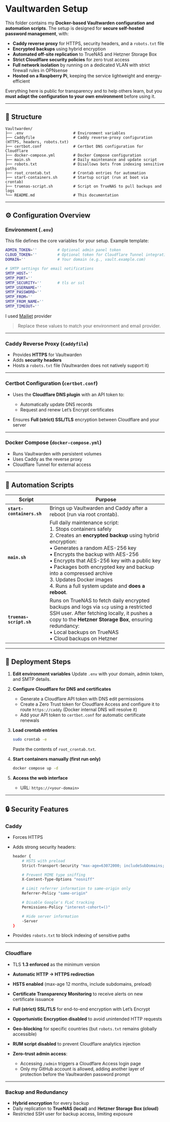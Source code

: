 # Vaultwarden Setup

This folder contains my **Docker-based Vaultwarden configuration and automation scripts**.
The setup is designed for **secure self-hosted password management**, with:

* **Caddy reverse proxy** for HTTPS, security headers, and a `robots.txt` file
* **Encrypted backups** using hybrid encryption
* **Automated off-site replication** to TrueNAS and Hetzner Storage Box
* **Strict Cloudflare security policies** for zero trust access
* **Full network isolation** by running on a dedicated VLAN with strict firewall rules in OPNsense  
* **Hosted on a Raspberry Pi**, keeping the service lightweight and energy-efficient

Everything here is public for transparency and to help others learn, but you **must adapt the configuration to your own environment** before using it.

---

## 📂 Structure

```
Vaultwarden/
├── .env                      # Environment variables
├── Caddyfile                 # Caddy reverse-proxy configuration (HTTPS, headers, robots.txt)
├── certbot.conf              # Certbot DNS configuration for Cloudflare
├── docker-compose.yml        # Docker Compose configuration
├── main.sh                   # Daily maintenance and update script
├── robots.txt                # Disallows bots from indexing sensitive paths
├── root_crontab.txt          # Crontab entries for automation
├── start-containers.sh       # Startup script (run at boot via crontab)
├── truenas-script.sh         # Script on TrueNAS to pull backups and logs
└── README.md                 # This documentation
```

---

## ⚙️ Configuration Overview

### **Environment (`.env`)**

This file defines the core variables for your setup.
Example template:

```bash
ADMIN_TOKEN=''         # Optional admin panel token
CLOUD_TOKEN=''         # Optional token for Cloudflare Tunnel integration
DOMAIN=''              # Your domain (e.g., vault.example.com)

# SMTP settings for email notifications
SMTP_HOST=''
SMTP_PORT=''
SMTP_SECURITY=''       # tls or ssl
SMTP_USERNAME=''
SMTP_PASSWORD=''
SMTP_FROM=''
SMTP_FROM_NAME=''
SMTP_TIMEOUT=''
```
I used [Mailjet](https://www.mailjet.com) provider

> Replace these values to match your environment and email provider.

---

### **Caddy Reverse Proxy (`Caddyfile`)**

* Provides **HTTPS** for Vaultwarden
* Adds **security headers**
* Hosts a `robots.txt` file (Vaultwarden does not natively support it)

---

### **Certbot Configuration (`certbot.conf`)**

* Uses the **Cloudflare DNS plugin** with an API token to:

  * Automatically update DNS records
  * Request and renew Let’s Encrypt certificates
* Ensures **Full (strict) SSL/TLS** encryption between Cloudflare and your server

---

### **Docker Compose (`docker-compose.yml`)**

* Runs Vaultwarden with persistent volumes
* Uses Caddy as the reverse proxy
* Cloudflare Tunnel for external access

---

## 🔄 Automation Scripts

| Script                    | Purpose                                                                                                                                                                                                                                                                                                                                                                                                                                                          |
| ------------------------- | ---------------------------------------------------------------------------------------------------------------------------------------------------------------------------------------------------------------------------------------------------------------------------------------------------------------------------------------------------------------------------------------------------------------------------------------------------------------- |
| **`start-containers.sh`** | Brings up Vaultwarden and Caddy after a reboot (run via root crontab).                                                                                                                                                                                                                                                                                                                                                                                           |
| **`main.sh`**             | Full daily maintenance script:<br>1. Stops containers safely<br>2. Creates an **encrypted backup** using hybrid encryption:<br>   • Generates a random AES-256 key<br>   • Encrypts the backup with AES-256<br>   • Encrypts that AES-256 key with a public key<br>   • Packages both encrypted key and backup into a compressed archive<br>3. Updates Docker images<br>4. Runs a full system update and **does a reboot**. |
| **`truenas-script.sh`**   | Runs on TrueNAS to fetch daily encrypted backups and logs via `scp` using a restricted SSH user. After fetching locally, it pushes a copy to the **Hetzner Storage Box**, ensuring redundancy:<br>• Local backups on TrueNAS<br>• Cloud backups on Hetzner                                                                                                                                                                                                       |

---

## 🚀 Deployment Steps

1. **Edit environment variables**
   Update `.env` with your domain, admin token, and SMTP details.

2. **Configure Cloudflare for DNS and certificates**

   * Generate a Cloudflare API token with DNS edit permissions
   * Create a Zero Trust token for Cloudflare Access and configure it to route `https://caddy` (Docker internal DNS will resolve it)
   * Add your API token to `certbot.conf` for automatic certificate renewals

3. **Load crontab entries**

   ```bash
   sudo crontab -e
   ```

   Paste the contents of `root_crontab.txt`.

4. **Start containers manually (first run only)**

   ```bash
   docker compose up -d
   ```

5. **Access the web interface**

   * URL: `https://<your-domain>`

---

## 🔒 Security Features

### **Caddy**

* Forces HTTPS
* Adds strong security headers:

  ```bash
  header {
      # HSTS with preload
      Strict-Transport-Security "max-age=63072000; includeSubDomains; preload"

      # Prevent MIME type sniffing
      X-Content-Type-Options "nosniff"

      # Limit referrer information to same-origin only
      Referrer-Policy "same-origin"

      # Disable Google's FLoC tracking
      Permissions-Policy "interest-cohort=()"

      # Hide server information
      -Server
  }
  ```
* Provides `robots.txt` to block indexing of sensitive paths

---

### **Cloudflare**

* TLS **1.3 enforced** as the minimum version
* **Automatic HTTP → HTTPS redirection**
* **HSTS enabled** (max-age 12 months, include subdomains, preload)
* **Certificate Transparency Monitoring** to receive alerts on new certificate issuance
* **Full (strict) SSL/TLS** for end-to-end encryption with Let’s Encrypt
* **Opportunistic Encryption disabled** to avoid unintended HTTP requests
* **Geo-blocking** for specific countries (but `robots.txt` remains globally accessible)
* **RUM script disabled** to prevent Cloudflare analytics injection
* **Zero-trust admin access**:

  * Accessing `/admin` triggers a Cloudflare Access login page
  * Only my GitHub account is allowed, adding another layer of protection before the Vaultwarden password prompt

---

### **Backup and Redundancy**

* **Hybrid encryption** for every backup
* Daily replication to **TrueNAS (local)** and **Hetzner Storage Box (cloud)**
* Restricted SSH user for backup access, limiting exposure
